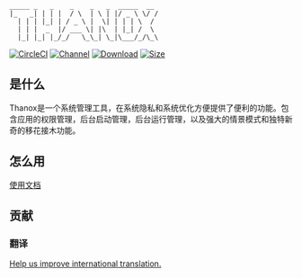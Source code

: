 ```
_____ _   _    _    _   _  _____  __
|_   _| | | |  / \  | \ | |/ _ \ \/ /
  | | | |_| | / _ \ |  \| | | | \  /
  | | |  _  |/ ___ \| |\  | |_| /  \
  |_| |_| |_/_/   \_\_| \_|\___/_/\_\
```

[![CircleCI](https://circleci.com/gh/Tornaco/Thanox/tree/master.svg?style=svg)](https://circleci.com/gh/Tornaco/Thanox/tree/master)
[![Channel](https://img.shields.io/badge/Follow-Telegram-blue.svg?logo=telegram)](https://t.me/thanox_mod)
[![Download](https://img.shields.io/github/downloads/tornaco/thanox/total)](https://github.com/Tornaco/Thanox/releases)
[![Size](https://img.shields.io/github/languages/code-size/tornaco/thanox)](https://github.com/Tornaco/Thanox)

## 是什么
Thanox是一个系统管理工具，在系统隐私和系统优化方便提供了便利的功能。包含应用的权限管理，后台启动管理，后台运行管理，以及强大的情景模式和独特新奇的移花接木功能。

## 怎么用

[使用文档](https://tornaco.github.io/Thanox/)

## 贡献

### 翻译

[Help us improve international translation.](doc_src/github/Translate.md)

